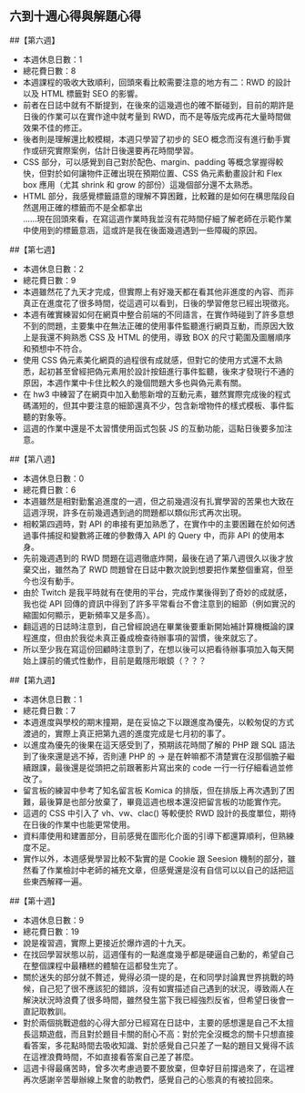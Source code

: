 ## 六到十週心得與解題心得

##【第六週】
* 本週休息日數：1
* 總花費日數：8
* 本週課程的吸收大致順利，回頭來看比較需要注意的地方有二：RWD 的設計以及 HTML 標籤對 SEO 的影響。
* 前者在日誌中就有不斷提到，在後來的這幾週也的確不斷碰到，目前的期許是日後的作業可以在實作途中就考量到 RWD，而不是等版完成再花大量時間做效果不佳的修正。
* 後者則是理解還比較模糊，本週只學習了初步的 SEO 概念而沒有進行動手實作或研究實際案例，估計日後還要再花時間學習。
* CSS 部分，可以感覺到自己對於配色、margin、padding 等概念掌握得較快，但對於如何讓物件正確出現在預期位置、CSS 偽元素動畫設計和 Flex box 應用（尤其 shrink 和 grow 的部份）這幾個部分還不太熟悉。
* HTML 部分，我感覺標籤語意的理解不算困難，比較難的是如何在構思階段自然選用正確的標籤而不是全都拿出 <div> ......現在回頭來看，在寫這週作業時我並沒有花時間仔細了解老師在示範作業中使用到的標籤意涵，這或許是我在後面幾週遇到一些障礙的原因。

##【第七週】
* 本週休息日數：2
* 總花費日數：9
* 本週雖然花了九天才完成，但實際上有好幾天都在看其他非進度的內容、而非真正在進度花了很多時間，從這週可以看到，日後的學習倦怠已經出現徵兆。
* 本週有確實練習如何在網頁中整合前端的不同語言，在實作時碰到了許多意想不到的問題，主要集中在無法正確的使用事件監聽進行網頁互動，而原因大致上是我還不夠熟悉 CSS 及 HTML 的使用，導致 BOX 的尺寸範圍及圖層順序和預想中不符合。
* 使用 CSS 偽元素美化網頁的過程很有成就感，但對它的使用方式還不太熟悉，起初甚至曾經把偽元素用於設計按鈕進行事件監聽，後來才發現行不通的原因，本週作業中卡住比較久的幾個問題大多也與偽元素有關。
* 在 hw3 中練習了在網頁中加入動態新增的互動元素，雖然實際完成後的程式碼滿短的，但其中要注意的細節還真不少，包含新增物件的樣式模板、事件監聽的對象等。
* 這週的作業中還是不太習慣使用函式包裝 JS 的互動功能，這點日後要多加注意。

##【第八週】
* 本週休息日數：0
* 總花費日數：6
* 本週雖然是相對勤奮追進度的一週，但之前幾週沒有扎實學習的苦果也大致在這週浮現，許多在前幾週遇到過的問題都以類似形式再次出現。
* 相較第四週時，對 API 的串接有更加熟悉了，在實作中的主要困難在於如何透過事件捕捉和變數將正確的參數傳入 API 的 Query 中，而非 API 的使用本身。
* 先前幾週遇到的 RWD 問題在這週徹底炸開，最後在過了第八週很久以後才放棄交出，雖然為了 RWD 問題曾在日誌中數次說到想要把作業整個重寫，但至今也沒有動手。
* 由於 Twitch 是我平時就有在使用的平台，完成作業後得到了奇妙的成就感，我也從 API 回傳的資訊中得到了許多平常看台不會注意到的細節（例如實況的縮圖如何顯示，更新頻率又是多高）。
* 翻這週的日誌時注意到，自己曾經說過在畢業後要重新開始補計算機概論的課程進度，但由於我從未真正養成檢查待辦事項的習慣，後來就忘了。
* 所以至少我在寫這份回顧時注意到了，在想以後可以把看待辦事項加入每天開始上課前的儀式性動作，目前是戴隱形眼鏡（？？？

##【第九週】
* 本週休息日數：1
* 總花費日數：7
* 本週進度與學校的期末撞期，是在妥協之下以跟進度為優先，以較匆促的方式渡過的，實際上真正把第九週的進度完成是七月初的事了。
* 以進度為優先的後果在這天感受到了，預期該花時間了解的 PHP 跟 SQL 語法到了後來還是逃不掉，否則連 PHP 的 -> 是在幹嘛都不清楚實在沒那個膽子繼續跟課，最後還是從頭把之前跟著影片寫出來的 code 一行一行仔細看過並修改了。
* 留言板的練習中參考了知名留言板 Komica 的排版，但在排版上再次遇到了困難，最後算是也部分放棄了，畢竟這週也根本還沒把留言板的功能實作完。
* 這週的 CSS 中引入了 vh、vw、clac() 等較便於 RWD 設計的長度單位，期待在日後的作業中也能更常使用。
* 資料庫使用和建置部分，目前感覺在圖形化介面的引導下都還算順利，但熟練度不足。
* 實作以外，本週感覺學習比較不紮實的是 Cookie 跟 Seesion 機制的部分，雖然看了作業檢討中老師的補充文章，但感覺還是沒有自信可以以自己的話把這些東西解釋一遍。


##【第十週】
* 本週休息日數：9
* 總花費日數：19
* 說是複習週，實際上更接近於爆炸週的十九天。
* 在找回學習狀態以前，這週僅有的一點進度幾乎都是硬逼自己動的，希望自己在整個課程中最糟糕的體驗在這都發生完了。
* 關於迷失的部分就不贅述，覺得必須一提的是，在和同學討論異世界挑戰的時候，自己犯了很不應該犯的錯誤，沒有如實描述自己遇到的狀況，導致兩人在解決狀況時浪費了很多時間，雖然發生當下我已經強烈反省，但希望日後會一直記取教訓。
* 對於兩個挑戰遊戲的心得大部分已經寫在日誌中，主要的感想還是自己不太擅長這類遊戲，而且對於題目卡關的耐心不高：對於完全沒概念的關卡只想直接看答案，多花點時間去吸收知識、對於感覺自己只差了一點的題目又覺得不該在這裡浪費時間，不如直接看答案自己差了甚麼。
* 這週卡得最痛苦時，曾多次考慮過要不要放棄，但幸好目前撐過來了，在這裡再次感謝辛苦舉辦線上聚會的助教們，感覺自己的心態真的有被拉回來。
